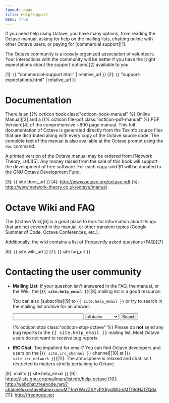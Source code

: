 ```yaml
---
layout: page
title: Help/Support
menu: true
---
```


If you need help using Octave, you have many options, from reading
the Octave manual, asking for help on the mailing lists, chatting
online with other Octave users, or paying for [commercial support][1].

The Octave community is a loosely organized association of
volunteers.  Your interactions with the community will be better
if you have the [right expectations about the support options][2]
available to you.

[1]: {{ "commercial-support.html" | relative_url }}
[2]: {{ "support-expectations.html" | relative_url }}



# Documentation

There is an [{% octicon book class:"octicon-book-manual" %} Online Manual][3]
and a [{% octicon file-pdf class:"octicon-pdf-manual" %} PDF Version][4] of
the comprehensive ~800 page manual.  This full documentation of Octave is
generated directly from the Texinfo source files that are distributed along
with every copy of the Octave source code.  The complete text of the manual
is also available at the Octave prompt using the `doc` command.

A printed version of the Octave manual may be ordered from
[Network Theory, Ltd.][5].  Any money raised from the sale of this book
will support the development of free software.  For each copy sold $1
will be donated to the GNU Octave Development Fund.

[3]: {{ site.docs_url }}
[4]: http://www.octave.org/octave.pdf
[5]: http://www.network-theory.co.uk/octave/manual


# Octave Wiki and FAQ

The [Octave Wiki][6] is a great place to look for information about
things that are not covered in the manual, or other transient topics
(Google Summer of Code, Octave Conferences, etc.).

Additionally, the wiki contains a list of
[frequently asked questions (FAQ)][7]

[6]: {{ site.wiki_url }}
[7]: {{ site.faq_url }}


# Contacting the user community

- **Mailing List**:
  If your question isn't answered in the FAQ, the manual, or the Wiki,
  the [**`{{ site.help_email }}`**][8] mailing list is a good resource.

  You can also [subscribe][9] to `{{ site.help_email }}` or try to search in the
  mailing list archive for an answer:
  <form action="http://octave.1599824.n4.nabble.com/template/NamlServlet.jtp">
  <input type="hidden" name="macro" value="search_page" />
  <input type="hidden" name="node" value="1599825" />
  <input id="query" name="query" size="25" />
  <select name="days">
    <option value="0" selected>all dates</option>
    <option value="1">past 24 hours</option>
    <option value="7">past week</option>
    <option value="30">past month</option>
    <option value="90">past 3 months</option>
    <option value="180">past 6 months</option>
    <option value="365">past year</option>
  </select>
  <input type="submit" value="Search" />
  </form>


  <p>
  <div class="alert">
  {% octicon stop class:"octicon-stop-octave" %}
  Please do <strong>not</strong> send any bug reports to the
  <samp>{{ site.help_email }}</samp> mailing list.
  Most Octave users do not want to receive bug reports.
  </div>
  </p>

- **IRC Chat**:
  Too impatient for email? You can find Octave developers and users on the
  [`{{ site.irc_channel }}` channel][10] at [`{{ site.irc_network }}`][11].
  The atmosphere is relaxed and chat isn't restricted to matters strictly
  pertaining to Octave.

[8]: mailto:{{ site.help_email }}
[9]: https://lists.gnu.org/mailman/listinfo/help-octave
[10]: http://webchat.freenode.net/?channels=octave&amp;uio=MT1mYWxzZSYyPXRydWUmMTI9dHJ1ZQda
[11]: http://freenode.net
